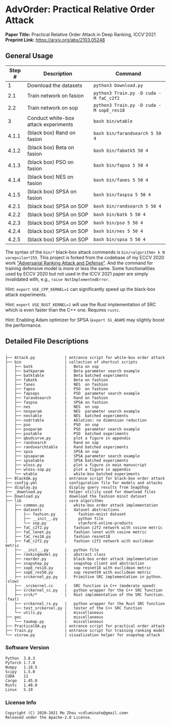 # AdvOrder: Practical Relative Order Attack

**Paper Title:** Practical Relative Order Attack in Deep Ranking, ICCV'2021
**Preprint Link:** https://arxiv.org/abs/2103.05248

## General Usage

| Step # | Description                          | Command                                  |
| ---    | ---                                  | ---                                      |
| 1      | Download the datasets                | `python3 Download.py`                    |
| 2.1    | Train network on fasion              | `python3 Train.py -D cuda -M faC_c2f2`   |
| 2.2    | Train network on sop                 | `python3 Train.py -D cuda -M sopE_res18` |
| 3      | Conduct white-box attack experiments | `bash bin/wtable`                        |
| 4.1.1  | (black box) Rand on fasion           | `bash bin/farandsearch 5 50 4`           |
| 4.1.2  | (black box) Beta on fasion           | `bash bin/fabatk5 50 4`                  |
| 4.1.3  | (black box) PSO  on fasion           | `bash bin/fapso 5 50 4`                  |
| 4.1.4  | (black box) NES  on fasion           | `bash bin/fanes 5 50 4`                  |
| 4.1.5  | (black box) SPSA on fasion           | `bash bin/faspsa 5 50 4`                 |
| 4.2.1  | (black box) SPSA on SOP              | `bash bin/randsearch 5 50 4`             |
| 4.2.2  | (black box) SPSA on SOP              | `bash bin/batk 5 50 4`                   |
| 4.2.3  | (black box) SPSA on SOP              | `bash bin/pso 5 50 4`                    |
| 4.2.4  | (black box) SPSA on SOP              | `bash bin/nes 5 50 4`                    |
| 4.2.5  | (black box) SPSA on SOP              | `bash bin/spsa 5 50 4`                   |

The syntax of the `bin/*` black-box attack commands is `bin/<algorithm> k N varepsilon*255`.
This project is forked from the codebase of my ECCV 2020 work ["Adversarial Ranking Attack and Defense"](https://github.com/cdluminate/advrank).
And the command for training defensive model is more or less the same. Some functionalities
used by ECCV 2020 but not used in the ICCV 2021 paper are simply invalidated with, e.g., `raise NotImplementedError`.

Hint: `export USE_CPP_KERNEL=1` can significantly speed up the black-box attack experiments.

Hint: `export USE_RUST_KERNEL=1` will use the Rust implementation of SRC which is even faster than the C++ one. Requires `rustc`.

Hint: Enabling Adam optimizer for SPSA (`export SS_ADAM`) may slightly boost the performance.

## Detailed File Descriptions

```
.
├── Attack.py             | entrance script for white-box order attack
├── bin                   | collection of shortcut scripts
│   ├── batk              |   Beta on sop
│   ├── batkparam         |   Beta parameter search example
│   ├── batktable         |   Beta batched experiments
│   ├── fabatk            |   Beta on fashion
│   ├── fanes             |   NES  on fashion
│   ├── fapso             |   PSO  on fashion
│   ├── fapsops           |   PSO  parameter search example
│   ├── farandsearch      |   Rand on fashion
│   ├── faspsa            |   SPSA on fashion
│   ├── nes               |   NES  on sop
│   ├── nesparam          |   NES  parameter search example
│   ├── nestable          |   NES  batched experiments
│   ├── nodrtable         |   Ablation: no dimension reduction
│   ├── pso               |   PSO  on sop
│   ├── psoparam          |   PSO  parameter search example
│   ├── psotable          |   PSO  batched experiments
│   ├── qbudcurve.py      |   plot a figure in appendix
│   ├── randsearch        |   Rand on sop
│   ├── randsearchtable   |   Rand batched experiments
│   ├── spsa              |   SPSA on sop
│   ├── spsaparam         |   SPSA parameter search example
│   ├── spsatable         |   SPSA batched experiments
│   ├── wloss.py          |   plot a figure in main manuscript
│   ├── wloss-sop.py      |   plot a figure in appendix
│   └── wtable            |   white-box batched experiments
├── BlackOA.py            | entrance script for black-box order attack
├── config.yml            | configuration file for models and attacks
├── display.py            | display query results from SnapShop
├── _download.py          | helper utility used for download files
├── Download.py           | download the fashion minst dataset
├── lib                   | core algorithms
│   ├── common.py         |   white-box order attack implementation
│   ├── datasets          |   dataset abstractions
│   │   ├── fashion.py    |     fashion-mnist dataset
│   │   ├── __init__.py   |     python file
│   │   └── sop.py        |     stanford-online-products
│   ├── faC_c2f2.py       |   fashion c2f2 network with cosine metric
│   ├── faC_lenet.py      |   fashion lenet with cosine metric
│   ├── faC_res18.py      |   fashion resnet18 
│   ├── faE_c2f2.py       |   fashion c2f2 network with euclidean metric
│   ├── __init__.py       |   python file
│   ├── rankingmodel.py   |   abstract class
│   ├── reorder.py        |   black-box order attack implementation
│   ├── snapshop.py       |   snapshop client and abstraction
│   ├── sopE_res18.py     |   sop resnet18 with euclidean metric
│   ├── sopE_res50.py     |   sop resnet50 with euclidean metric
│   ├── srckernel_py.py   |   Primitive SRC implementation in python. (slow) 
│   ├── _srckernel.cc     |   SRC function in C++ (moderate speed)
│   ├── srckernel_cc.py   |   python wrapper for the C++ SRC function
│   ├── srck/*            |   Rust implementation of the SRC function. (fast)
│   ├── srckernel_rs.py   |   python wrapper for the Rust SRC function
│   ├── test_srckernel.py |   tester of the C++ SRC function
│   └── utils.py          |   miscellaneous
├── poc                   |   miscellaneous
│   └── taumap.py         |   miscellaneous
├── PracticalOA.py        | entrance script for practical order attack
├── Train.py              | entrance script for training ranking model
└── visrow.py             | visualization helper for snapshop attack
```

### Software Version

```
Python  3.8.3
PyTorch 1.7.0
Numpy   1.18.5
Scipy   1.5.0
CUDA    11
Cargo   1.45.0
Rustc   1.48.0
Linux   5.10
```

### License Info

```
Copyright (C) 2020-2021 Mo Zhou <cdluminate@gmail.com>
Released under the Apache-2.0 License.
```

